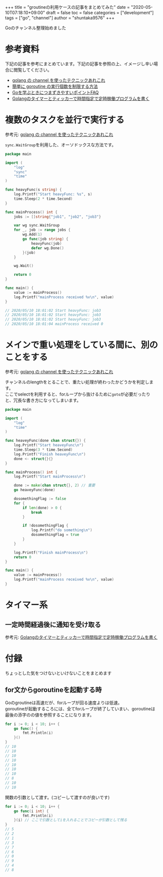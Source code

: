 +++
title = "groutineの利用ケースの記事をまとめてみた"
date = "2020-05-10T07:18:10+09:00"
draft = false
toc = false
categories = ["development"]
tags = ["go", "channel"]
author = "shuntaka9576"
+++

Goのチャンネル整理始めました

<!--more-->

# 参考資料
下記の記事を参考にまとめています。下記の記事を参照の上、イメージし辛い場合に閲覧してください。
* [golang の channel を使ったテクニックあれこれ](https://mattn.kaoriya.net/software/lang/go/20160706165757.htm)
* [簡単に goroutine の実行個数を制限する方法](https://mattn.kaoriya.net/software/lang/go/20171221111857.htm)
* [Goを学ぶときにつまずきやすいポイントFAQ](https://future-architect.github.io/articles/20190713/)
* [Golangのタイマーとティッカーで時間指定で定時稼働プログラムを書く](http://program.okitama.org/posts/2017-08-23_golang-timer-ticker/)

# 複数のタスクを並行で実行する
参考元: [golang の channel を使ったテクニックあれこれ](https://mattn.kaoriya.net/software/lang/go/20160706165757.htm)

`sync.WaitGroup`を利用した、オーソドックスな方法です。

```go
package main

import (
	"log"
	"sync"
	"time"
)

func heavyFunc(s string) {
	log.Printf("Start heavyFunc: %s", s)
	time.Sleep(2 * time.Second)
}

func mainProcess() int {
	jobs := []string{"job1", "job2", "job3"}

	var wg sync.WaitGroup
	for _, job := range jobs {
		wg.Add(1)
		go func(job string) {
			heavyFunc(job)
			defer wg.Done()
		}(job)
	}

	wg.Wait()

	return 0
}

func main() {
	value := mainProcess()
	log.Printf("mainProcess received %v\n", value)
}

// 2020/05/10 18:01:02 Start heavyFunc: job3
// 2020/05/10 18:01:02 Start heavyFunc: job3
// 2020/05/10 18:01:02 Start heavyFunc: job3
// 2020/05/10 18:01:04 mainProcess received 0
```


# メインで重い処理をしている間に、別のことをする
参考元: [golang の channel を使ったテクニックあれこれ](https://mattn.kaoriya.net/software/lang/go/20160706165757.htm)

チャンネルのlengthをとることで、重たい処理が終わったかどうかを判定します。  
ここでselectを利用すると、forループから抜けるために`goto`が必要だったりと、冗長な書き方になってしまいます。


```go
package main

import (
	"log"
	"time"
)

func heaveyFunc(done chan struct{}) {
	log.Printf("Start heaveyFunc\n")
	time.Sleep(3 * time.Second)
	log.Printf("Finish heaveyFunc\n")
	done <- struct{}{}
}

func mainProcess() int {
	log.Printf("Start mainProcess\n")

	done := make(chan struct{}, 2) // 重要
	go heaveyFunc(done)

	dosomethingFlag := false
	for {
		if len(done) > 0 {
			break
		}

		if !dosomethingFlag {
			log.Printf("do something\n")
			dosomethingFlag = true
		}
	}

	log.Printf("Finish mainProcess\n")
	return 0
}

func main() {
	value := mainProcess()
	log.Printf("mainProcess received %v\n", value)
}
```

# タイマー系
## 一定時間経過後に通知を受け取る
参考元: [Golangのタイマーとティッカーで時間指定で定時稼働プログラムを書く](http://program.okitama.org/posts/2017-08-23_golang-timer-ticker/)


# 付録
ちょっとした気をつけないといけないことをまとめます
## for文からgoroutineを起動する時
Goのgroutineは高速だが、forループが回る速度よりは低速。  
goroutineが起動するころには、全てforループが終了していまい、goroutineは最後の添字のの値を参照することになります。  

```go
for i := 0; i < 10; i++ {
	go func() {
		fmt.Println(i)
	}()
}
// 10
// 10
// 10
// 10
// 10
// 10
// 10
// 8
// 10
// 10
```

関数の引数として渡す。(コピーして渡すのが良いです)
```go
for i := 0; i < 10; i++ {
	go func(i int) {
		fmt.Println(i)
	}(i) // ここで引数としてiを入れることでコピーが引数として残る
}
// 5
// 2
// 1
// 3
// 7
// 6
// 0
// 9
// 4
// 8
```

